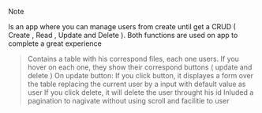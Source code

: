 > [!NOTE]

Is an app where you can manage users from create until get a CRUD ( Create , Read , Update and Delete ). Both functions are used on app to complete a great experience

> Contains a table with his correspond files, each one users. If you hover on each one, they show their correspond buttons ( update and delete )
> On update button:
  > If you click button, it displayes a form over the table replacing the current user by a input with default value as user
  > If you click delete, it will delete the user throught his id
> Inluded a pagination to nagivate without using scroll and facilitie to user    
